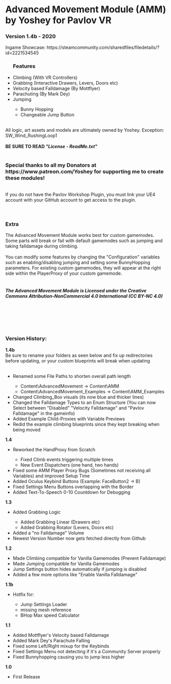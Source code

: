 <h1>Advanced Movement Module (AMM) by Yoshey for Pavlov VR</h1>
<h3>Version 1.4b - 2020</h3>
Ingame Showcase: https://steamcommunity.com/sharedfiles/filedetails/?id=2221534545
<br>
<ul><h3>Features</h3>
  <li>Climbing (With VR Controllers)</li>
  <li>Grabbing (Interactive Drawers, Levers, Doors etc)</li>
  <li>Velocity based Falldamage (By Mottflyer)</li>
  <li>Parachuting (By Mark Dey)</li>
  <li>Jumping</li>
  <ul>
    <li>Bunny Hopping</li>
    <li>Changeable Jump Button</li>
  </ul>
</ul>
<br>
All logic, art assets and models are ultimately owned by Yoshey.
Exception: SW_Wind_RushingLoop1
<br>
<br>
<b>BE SURE TO READ <i>"License - ReadMe.txt"</i></b>
<br>
<br>
<h3>Special thanks to all my Donators at https://www.patreon.com/Yoshey for supporting me to create these modules!</h3>
<br>
If you do not have the Pavlov Workshop Plugin, you must link your UE4 account with your
GitHub account to get access to the plugin.
<br>
<br>
<br>
<h3>Extra</h3>
The Advanced Movement Module works best for custom gamemodes. Some parts will break or fail with default gamemodes such as jumping and taking falldamage during climbing.
<br>
<br>
You can modify some features by changing the "Configuration" variables such as enabling/disabling jumping and setting some BunnyHopping parameters. For existing custom gamemodes, they will appear at the right side within the PlayerProxy of your custom gamemode.
<br>
<br>
<h5>The Advanced Movement Module is Licensed under the
Creative Commons Attribution-NonCommercial 4.0 International (CC BY-NC 4.0)</h5>
<br>
<br>
<br>
<br>
<h3>Version History:</h3>
<b>1.4b</b><br>
Be sure to rename your folders as seen below and fix up redirectories before updating, or your custom blueprints will break when updating
<br>
<br>
<ul>
	<li>Renamed some File Paths to shorten overall path length</li>
	<ul>
		<li>Content\AdvancedMovement -> Content\AMM</li>
		<li>Content\AdvancedMovement_Examples -> Content\AMM_Examples</li>
	</ul>
	<li>Changed Climbing_Box visuals (its now blue and thicker lines)</li>
	<li>Changed the Falldamage Types to an Enum Structure (You can now Select between "Disabled" "Velocity Falldamage" and "Pavlov Falldamage" in the gameinfo)</li>
	<li>Added Example Child-Proxies with Variable Previews</li>
	<li>Redid the example climbing blueprints since they kept breaking when being moved</li>
</ul>
<b>1.4</b>
<ul>
  <li>Reworked the HandProxy from Scratch</li>
  <ul>
    <li>Fixed Climb events triggering multiple times</li>
    <li>New Event Dispatchers (one hand, two hands)</li>
  </ul>
  <li>Fixed some AMM Player Proxy Bugs (Sometimes not receiving all Variables) and improved Setup Time</li>
  <li>Added Oculus Keybind Buttons (Example: FaceButton2 -> B)</li>
  <li>Fixed Settings Menu Buttons overlapping with the Border</li>
  <li>Added Text-To-Speech 0-10 Countdown for Debugging</li>
  </ul>
<b>1.3</b>
<ul>
  <li>Added Grabbing Logic</li>
  <ul>
    <li>Added Grabbing Linear (Drawers etc)</li>
    <li>Added Grabbing Rotator (Levers, Doors etc)</li>
  </ul>
  <li>Added a "no Falldamage" Volume</li>
  <li>Newest Version Number now gets fetched directly from Github</li>
  </ul>
<b>1.2</b>
<ul>
  <li>Made Climbing compatible for Vanilla Gamemodes (Prevent Falldamage)</li>
  <li>Made Jumping compatible for Vanilla Gamemodes</li>
  <li>Jump Settings button hides automatically if jumping is disabled</li>
  <li>Added a few more options like "Enable Vanilla Falldamage"</li>
</ul>
<b>1.1b</b>
<ul>
  <li>Hotfix for:</li>
    <ul>
    <li>Jump Settings Loader</li>
    <li>missing mesh reference</li>
    <li>BHop Max speed Calculator</li>
    </ul>
</ul>
<b>1.1</b>
<ul>
  <li>Added Mottflyer's Velocity based Falldamage</li>
  <li>Added Mark Dey's Parachute Falling</li>
  <li>Fixed some Left/Right mixup for the Keybinds</li>
  <li>Fixed Settings Menu not detecting if it's a Community Server properly</li>
  <li>Fixed Bunnyhopping causing you to jump less higher</li>
</ul>
<b>1.0</b>
<ul>
  <li>First Release</li>
</ul>

